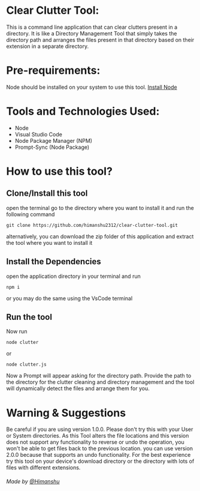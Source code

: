 # Clear Clutter Tool:
This is a command line application that can clear clutters present in a directory. It is like a Directory Management Tool that simply takes the directory path and arranges the files present in that directory based on their extension in a separate directory.

# Pre-requirements:
Node should be installed on your system to use this tool. [Install Node](https://nodejs.org/en/download)

# Tools and Technologies Used:
- Node
- Visual Studio Code
- Node Package Manager (NPM)
- Prompt-Sync (Node Package)

# How to use this tool?

## Clone/Install this tool
open the terminal go to the directory where you want to install it and run the following command
``````
git clone https://github.com/himanshu2312/clear-clutter-tool.git
``````
alternatively, you can download the zip folder of this application and extract the tool where you want to install it

## Install the Dependencies
open the application directory in your terminal and run
``````
npm i
``````
or you may do the same using the VsCode terminal

## Run the tool
Now run 
```````
node clutter
```````
or
```````
node clutter.js
```````
Now a Prompt will appear asking for the directory path. Provide the path to the directory for the clutter cleaning and directory management and the tool will dynamically detect the files and arrange them for you.

# Warning & Suggestions 
Be careful if you are using version 1.0.0. Please don't try this with your User or System directories. As this Tool alters the file locations and this version does not support any functionality to reverse or undo the operation, you won't be able to get files back to the previous location. you can use version 2.0.0 because that supports an undo functionality.
For the best experience try this tool on your device's download directory or the directory with lots of files with different extensions.

###### Made by [@Himanshu](https://www.linkedin.com/in/himanshu2312/)

